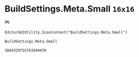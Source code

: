 # BuildSettings.Meta.Small `16x16`
<img src="/img/BuildSettings.Meta.Small.png" width=16 height=16>

``` CSharp
EditorGUIUtility.IconContent("BuildSettings.Meta.Small")
```
```
BuildSettings.Meta.Small
```
```
1669329755763569470
```
